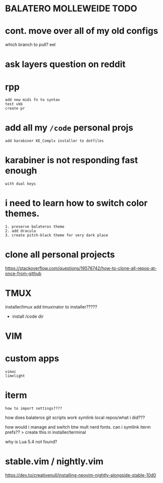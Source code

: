 # BALATERO MOLLEWEIDE TODO

# cont. move over all of my old configs

which branch to pull? eel 

# ask layers question on reddit

# rpp
    add new midi fn to syntax
    test vkb
    create pr

# add all my `/code` personal projs
    add karabiner KE_Complx installer to dotfiles

# karabiner is not responding fast enough 
    with dual keys

# i need to learn how to switch color themes.
    1. preserve balateros theme
    2. add dracula
    3. create pitch-black theme for very dark place

# clone all personal projects
https://stackoverflow.com/questions/19576742/how-to-clone-all-repos-at-once-from-github


# TMUX
installer/tmux add tmuxinator to installer?????


- install /code dir

# VIM

# custom apps
    vimac
    limelight

# iterm 
    how to import settings????


how does balateros git scripts work
symlink local repos/what i did???

how would i manage and switch btw mult nerd fonts.
can i symlink iterm prefs?? > create this in installer/terminal

why is Lua 5.4 not found?

# stable.vim / nightly.vim
https://dev.to/creativenull/installing-neovim-nightly-alongside-stable-10d0
